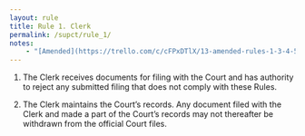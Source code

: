 ```yaml
---
layout: rule
title: Rule 1. Clerk
permalink: /supct/rule_1/
notes:
    - "[Amended](https://trello.com/c/cFPxDTlX/13-amended-rules-1-3-4-5-6-7-15-25-26-27-29-32-33-34-35-38-39-43) on June 13th, 2025, to take effect on June 28th, 2025."
---
```


1. The Clerk receives documents for filing with the Court and has authority to reject any submitted filing that does not comply with these Rules.

2. The Clerk maintains the Court’s records. Any document filed with the Clerk and made a part of the Court’s records may not thereafter be withdrawn from the official Court files.
